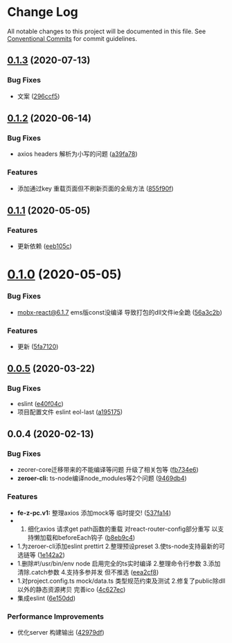 # Change Log

All notable changes to this project will be documented in this file.
See [Conventional Commits](https://conventionalcommits.org) for commit guidelines.

## [0.1.3](https://github.com/zq0904/zeroer/compare/fe-z-pc.v1@0.1.2...fe-z-pc.v1@0.1.3) (2020-07-13)


### Bug Fixes

* 文案 ([296ccf5](https://github.com/zq0904/zeroer/commit/296ccf5a787f69c9e3229432b865db535343cfc8))





## [0.1.2](https://github.com/zq0904/zeroer/compare/fe-z-pc.v1@0.1.1...fe-z-pc.v1@0.1.2) (2020-06-14)


### Bug Fixes

* axios headers 解析为小写的问题 ([a39fa78](https://github.com/zq0904/zeroer/commit/a39fa78cfdbcc8a936472737a4b1289f73dabc1e))


### Features

* 添加通过key 重载页面但不刷新页面的全局方法 ([855f90f](https://github.com/zq0904/zeroer/commit/855f90fa59e50c1f58e1b358a3fbd293fb0f90f9))





## [0.1.1](https://github.com/zq0904/zeroer/compare/fe-z-pc.v1@0.1.0...fe-z-pc.v1@0.1.1) (2020-05-05)


### Features

* 更新依赖 ([eeb105c](https://github.com/zq0904/zeroer/commit/eeb105c3ea139f8a53d947d709b00f6c55ce6341))





# [0.1.0](https://github.com/zq0904/zeroer/compare/fe-z-pc.v1@0.0.5...fe-z-pc.v1@0.1.0) (2020-05-05)


### Bug Fixes

* mobx-react@6.1.7 ems版const没编译 导致打包的dll文件ie全跪 ([56a3c2b](https://github.com/zq0904/zeroer/commit/56a3c2b0f5c53042a67e1006213c12553026d62c))


### Features

* 更新 ([5fa7120](https://github.com/zq0904/zeroer/commit/5fa7120bab1ede0bf2a4feace4251effb49f04ce))





## [0.0.5](https://github.com/zq0904/zeroer/compare/fe-z-pc.v1@0.0.4...fe-z-pc.v1@0.0.5) (2020-03-22)


### Bug Fixes

* eslint ([e40f04c](https://github.com/zq0904/zeroer/commit/e40f04ca533232643b3cbdd713dd2d1d1bda15d2))
* 项目配置文件 eslint eol-last ([a195175](https://github.com/zq0904/zeroer/commit/a19517507a9e35beadf7e41d06e1fa9227ee94e8))





## 0.0.4 (2020-02-13)


### Bug Fixes

* zeorer-core迁移带来的不能编译等问题 升级了相关包等 ([fb734e6](https://github.com/zq0904/zeroer/commit/fb734e6f1c0766a196cdcae51a4743b316bf9771))
* **zeroer-cli:** ts-node编译node_modules等2个问题 ([9469db4](https://github.com/zq0904/zeroer/commit/9469db47949542e0a7963ea08c03c950aa60e452))


### Features

* **fe-z-pc.v1:** 整理axios 添加mock等 临时提交! ([537fa14](https://github.com/zq0904/zeroer/commit/537fa14c5d2f50a1abff3745b8e92c173af2c245))
* 1. 细化axios 请求get path函数的重载 对react-router-config部分重写 以支持懒加载和beforeEach钩子 ([b8eb9c4](https://github.com/zq0904/zeroer/commit/b8eb9c4d8a50b13c07812a188e43f83950df677d))
* 1.为zeroer-cli添加eslint prettirt 2.整理预设preset 3.使ts-node支持最新的可选链等 ([1e142a2](https://github.com/zq0904/zeroer/commit/1e142a293530f997c64020e72c476025f54cae92))
* 1.删除#!/usr/bin/env node 启用完全的ts实时编译 2.整理命令行参数 3.添加清除.catch参数 4.支持多参并发 但不推选 ([eea2cf8](https://github.com/zq0904/zeroer/commit/eea2cf81264cfb51e6ebccc50466d0210d4110eb))
* 1.对project.config.ts mock/data.ts 类型规范约束及测试 2.修复了public除dll以外的静态资源拷贝 完善ico ([4c627ec](https://github.com/zq0904/zeroer/commit/4c627ecd7d707857410c32529e4e69961da7ce7a))
* 集成eslint ([6e150dd](https://github.com/zq0904/zeroer/commit/6e150dd21423a1d21d261be7acab231e581b88c5))


### Performance Improvements

* 优化server 构建输出 ([42979df](https://github.com/zq0904/zeroer/commit/42979dfc7742b165f0012e63c85eabfbfc33f318))
